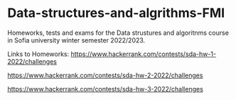 # Data-structures-and-algrithms-FMI
Homeworks, tests and exams for the Data strustures and algoritnms course in Sofia university winter semester 2022/2023.

Links to Homeworks:
https://www.hackerrank.com/contests/sda-hw-1-2022/challenges

https://www.hackerrank.com/contests/sda-hw-2-2022/challenges

https://www.hackerrank.com/contests/sda-hw-3-2022/challenges
